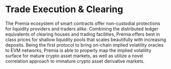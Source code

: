 # Trade Execution & Clearing

The Premia ecosystem of smart contracts offer non-custodial protections for liquidity providers and traders alike.  Combining the distributed ledger equivalents of clearing houses and trading facilities, Premia offers best in class prices for shallow liquidity pools that scales beautifully with increasing deposits.  Being the first protocol to bring on-chain implied volatility oracles to EVM networks, Premia is able to properly map the implied volatility surface for mature crypto asset markets, as well as utilize a novel correlation approach to immature crypto asset derivative markets.
